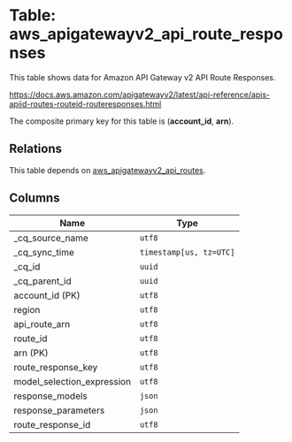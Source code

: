 # Table: aws_apigatewayv2_api_route_responses

This table shows data for Amazon API Gateway v2 API Route Responses.

https://docs.aws.amazon.com/apigatewayv2/latest/api-reference/apis-apiid-routes-routeid-routeresponses.html

The composite primary key for this table is (**account_id**, **arn**).

## Relations

This table depends on [aws_apigatewayv2_api_routes](aws_apigatewayv2_api_routes).

## Columns

| Name          | Type          |
| ------------- | ------------- |
|_cq_source_name|`utf8`|
|_cq_sync_time|`timestamp[us, tz=UTC]`|
|_cq_id|`uuid`|
|_cq_parent_id|`uuid`|
|account_id (PK)|`utf8`|
|region|`utf8`|
|api_route_arn|`utf8`|
|route_id|`utf8`|
|arn (PK)|`utf8`|
|route_response_key|`utf8`|
|model_selection_expression|`utf8`|
|response_models|`json`|
|response_parameters|`json`|
|route_response_id|`utf8`|